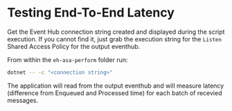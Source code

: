 # Testing End-To-End Latency

Get the Event Hub connection string created and displayed during the script execution. If you cannot find it, just grab the execution string for the `Listen` Shared Access Policy for the output eventhub.

From within the `eh-asa-perform` folder run:

```bash
dotnet -- -c "<connection string>"
```

The application will read from the output eventhub and will measure latency (difference from Enqueued and Processed time) for each batch of recevied messages.

